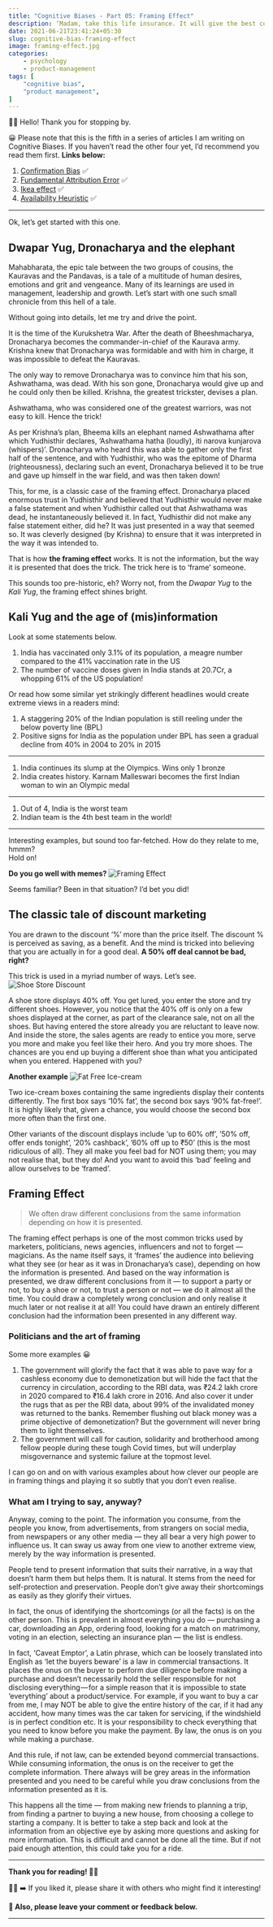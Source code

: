 ```yaml
---
title: "Cognitive Biases - Part 05: Framing Effect"
description: ‘Madam, take this life insurance. It will give the best cover.’
date: 2021-06-21T23:41:24+05:30
slug: cognitive-bias-framing-effect
image: framing-effect.jpg
categories:
    - psychology
    - product-management
tags: [
    "cognitive bias",
    "product management",
]
---
```


👋🏼 Hello! Thank you for stopping by.

😀 Please note that this is the fifth in a series of articles I am writing on Cognitive Biases. If you haven’t read the other four yet, I’d recommend you read them first. **Links below:**

1. [Confirmation Bias](/p/confirmation-bias) ✅
2. [Fundamental Attribution Error](/p/fundamental-attribution-error) ✅
3. [Ikea effect](/p/ikea-effect) ✅
4. [Availability Heuristic](/p/availability-heuristic) ✅
---

Ok, let’s get started with this one.

## Dwapar Yug, Dronacharya and the elephant
Mahabharata, the epic tale between the two groups of cousins, the Kauravas and the Pandavas, is a tale of a multitude of human desires, emotions and grit and vengeance. Many of its learnings are used in management, leadership and growth. Let’s start with one such small chronicle from this hell of a tale.

Without going into details, let me try and drive the point.

It is the time of the Kurukshetra War. After the death of Bheeshmacharya, Dronacharya becomes the commander-in-chief of the Kaurava army. Krishna knew that Dronacharya was formidable and with him in charge, it was impossible to defeat the Kauravas.

The only way to remove Dronacharya was to convince him that his son, Ashwathama, was dead. With his son gone, Dronacharya would give up and he could only then be killed. Krishna, the greatest trickster, devises a plan.

Ashwathama, who was considered one of the greatest warriors, was not easy to kill. Hence the trick!

As per Krishna’s plan, Bheema kills an elephant named Ashwathama after which Yudhisthir declares, ‘Ashwathama hatha (loudly), iti narova kunjarova (whispers)’. Dronacharya who heard this was able to gather only the first half of the sentence, and with Yudhisthir, who was the epitome of Dharma (righteousness), declaring such an event, Dronacharya believed it to be true and gave up himself in the war field, and was then taken down!

This, for me, is a classic case of the framing effect. Dronacharya placed enormous trust in Yudhisthir and believed that Yudhisthir would never make a false statement and when Yudhisthir called out that Ashwathama was dead, he instantaneously believed it. In fact, Yudhisthir did not make any false statement either, did he? It was just presented in a way that seemed so. It was cleverly designed (by Krishna) to ensure that it was interpreted in the way it was intended to.

That is how **the framing effect** works. It is not the information, but the way it is presented that does the trick. The trick here is to ‘frame’ someone.

This sounds too pre-historic, eh? Worry not, from the *Dwapar Yug* to the *Kali Yug*, the framing effect shines bright.

## Kali Yug and the age of (mis)information
Look at some statements below.

1. India has vaccinated only 3.1% of its population, a meagre number compared to the 41% vaccination rate in the US
2. The number of vaccine doses given in India stands at 20.7Cr, a whopping 61% of the US population!

Or read how some similar yet strikingly different headlines would create extreme views in a readers mind:
1. A staggering 20% of the Indian population is still reeling under the below poverty line (BPL)
2. Positive signs for India as the population under BPL has seen a gradual decline from 40% in 2004 to 20% in 2015

---

1. India continues its slump at the Olympics. Wins only 1 bronze
2. India creates history. Karnam Malleswari becomes the first Indian woman to win an Olympic medal

---

1. Out of 4, India is the worst team
2. Indian team is the 4th best team in the world!

---

Interesting examples, but sound too far-fetched. How do they relate to me, hmmm?\
Hold on!

**Do you go well with memes?**
![Framing Effect](framing-effect-meme.jpeg)

Seems familiar? Been in that situation? I’d bet you did!

## The classic tale of discount marketing
You are drawn to the discount ‘%’ more than the price itself. The discount % is perceived as saving, as a benefit. And the mind is tricked into believing that you are actually in for a good deal. **A 50% off deal cannot be bad, right?**

This trick is used in a myriad number of ways. Let’s see.
![Shoe Store Discount](shoe-store.jpeg)

A shoe store displays 40% off. You get lured, you enter the store and try different shoes. However, you notice that the 40% off is only on a few shoes displayed at the corner, as part of the clearance sale, not on all the shoes. But having entered the store already you are reluctant to leave now. And inside the store, the sales agents are ready to entice you more, serve you more and make you feel like their hero. And you try more shoes. The chances are you end up buying a different shoe than what you anticipated when you entered. Happened with you?

**Another example**
![Fat Free Ice-cream](fat-free-ice-cream.jpeg)

Two ice-cream boxes containing the same ingredients display their contents differently. The first box says ‘10% fat’, the second box says ‘90% fat-free!’. It is highly likely that, given a chance, you would choose the second box more often than the first one.

Other variants of the discount displays include ‘up to 60% off’, ’50% off, offer ends tonight’, ’20% cashback’, ’60% off up to ₹50’ (this is the most ridiculous of all). They all make you feel bad for NOT using them; you may not realise that, but they do! And you want to avoid this ‘bad’ feeling and allow ourselves to be ‘framed’.

## Framing Effect
>We often draw different conclusions from the same information depending on how it is presented.

The framing effect perhaps is one of the most common tricks used by marketers, politicians, news agencies, influencers and not to forget — magicians. As the name itself says, it ‘frames’ the audience into believing what they see (or hear as it was in Dronacharya’s case), depending on how the information is presented. And based on the way information is presented, we draw different conclusions from it — to support a party or not, to buy a shoe or not, to trust a person or not — we do it almost all the time. You could draw a completely wrong conclusion and only realise it much later or not realise it at all! You could have drawn an entirely different conclusion had the information been presented in any different way.

### Politicians and the art of framing
Some more examples 😀

1. The government will glorify the fact that it was able to pave way for a cashless economy due to demonetization but will hide the fact that the currency in circulation, according to the RBI data, was ₹24.2 lakh crore in 2020 compared to ₹16.4 lakh crore in 2016. And also cover it under the rugs that as per the RBI data, about 99% of the invalidated money was returned to the banks. Remember flushing out black money was a prime objective of demonetization? But the government will never bring them to light themselves.
2. The government will call for caution, solidarity and brotherhood among fellow people during these tough Covid times, but will underplay misgovernance and systemic failure at the topmost level.

I can go on and on with various examples about how clever our people are in framing things and playing it so subtly that you don’t even realise.

### What am I trying to say, anyway?
Anyway, coming to the point. The information you consume, from the people you know, from advertisements, from strangers on social media, from newspapers or any other media — they all bear a very high power to influence us. It can sway us away from one view to another extreme view, merely by the way information is presented.

People tend to present information that suits their narrative, in a way that doesn’t harm them but helps them. It is natural. It stems from the need for self-protection and preservation. People don’t give away their shortcomings as easily as they glorify their virtues.

In fact, the onus of identifying the shortcomings (or all the facts) is on the other person. This is prevalent in almost everything you do — purchasing a car, downloading an App, ordering food, looking for a match on matrimony, voting in an election, selecting an insurance plan — the list is endless.

In fact, ‘Caveat Emptor’, a Latin phrase, which can be loosely translated into English as ‘let the buyers beware’ is a law in commercial transactions. It places the onus on the buyer to perform due diligence before making a purchase and doesn’t necessarily hold the seller responsible for not disclosing everything — for a simple reason that it is impossible to state ‘everything’ about a product/service. For example, if you want to buy a car from me, I may NOT be able to give the entire history of the car, if it had any accident, how many times was the car taken for servicing, if the windshield is in perfect condition etc. It is your responsibility to check everything that you need to know before you make the payment. By law, the onus is on you while making a purchase.

And this rule, if not law, can be extended beyond commercial transactions. While consuming information, the onus is on the receiver to get the complete information. There always will be grey areas in the information presented and you need to be careful while you draw conclusions from the information presented as it is.

This happens all the time — from making new friends to planning a trip, from finding a partner to buying a new house, from choosing a college to starting a company. It is better to take a step back and look at the information from an objective eye by asking more questions and asking for more information. This is difficult and cannot be done all the time. But if not paid enough attention, this could take you for a ride.

---

**Thank you for reading! 🙏🏼**

👍🏼 ➡️ If you liked it, please share it with others who might find it interesting!

**💬 Also, please leave your comment or feedback below.**

---